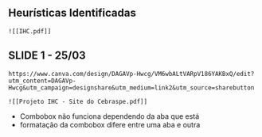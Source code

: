 ## Heurísticas Identificadas

	![[IHC.pdf]]

## SLIDE 1 - 25/03
	https://www.canva.com/design/DAGAVp-Hwcg/VM6wbALtVARpV186YAKBxQ/edit?utm_content=DAGAVp-Hwcg&utm_campaign=designshare&utm_medium=link2&utm_source=sharebutton

	![[Projeto IHC - Site do Cebraspe.pdf]]
- Combobox não funciona dependendo da aba que está
- formatação da combobox difere entre uma aba e outra